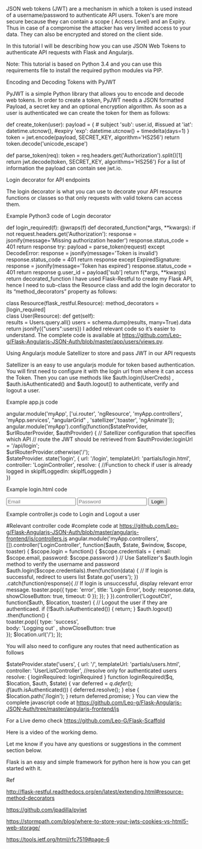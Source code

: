 JSON  web tokens  (JWT)  are a mechanism in which a  token is used instead of a username/password to authenticate  API users.  Token's are  more secure because they can contain a scope ( Access Level) and an Expiry. Thus in case of a compromise the attacker has very limited access to your data. They can also be encrypted and stored on  the client side.

In this tutorial I will be describing how you can use JSON Web Tokens to authenticate API requests with  Flask  and Angularjs.

Note: This tutorial is based on Python 3.4 and you can use this requirements file to install the required  python modules via PIP.

Encoding and Decoding Tokens with PyJWT 

PyJWT is a simple Python library that allows you to encode and decode web tokens.   In order to create a token, PyJWT  needs a JSON formatted Payload, a secret key and an optional encryption algorithm. As soon as a user is authenticated we can create the token for them as follows:


def create_token(user):
  payload = {
        # subject
        'sub': user.id,
        #issued at
        'iat': datetime.utcnow(),
        #expiry
        'exp': datetime.utcnow() + timedelta(days=1)
     }
   token = jwt.encode(payload, SECRET_KEY, algorithm='HS256')
   return token.decode('unicode_escape')
  
def parse_token(req):
    token = req.headers.get('Authorization').split()[1]
    return jwt.decode(token, SECRET_KEY, algorithms='HS256')
For a list  of information the payload can contain see jwt.io.

Login decorator for API endpoints

The login decorator  is what you can use to decorate your API  resource functions or classes so that only  requests with valid tokens can access them.

Example Python3 code of Login decorator


def login_required(f):
    @wraps(f)
    def decorated_function(*args, **kwargs):
        if not request.headers.get('Authorization'):
            response = jsonify(message='Missing authorization header')
            response.status_code = 401
            return response
        try:
            payload = parse_token(request)
        except DecodeError:
            response = jsonify(message='Token is invalid')
            response.status_code = 401
            return response
        except ExpiredSignature:
            response = jsonify(message='Token has expired')
            response.status_code = 401
            return response
        g.user_id = payload['sub']
        return f(*args, **kwargs)
    return decorated_function
I have used Flask-Restful to create my Flask API,  hence I need to sub-class the Resource class and add the login decorator to its  “method_decorators” property as follows:


class Resource(flask_restful.Resource):
    method_decorators = [login_required]  
class User(Resource):
    def get(self):   
                results = Users.query.all()
                users = schema.dump(results, many=True).data
                return jsonify({"users":users})
I added relevant code so it’s easier to understand. The complete code is available at https://github.com/Leo-g/Flask-Angularjs-JSON-Auth/blob/master/app/users/views.py.

Using Angularjs module Satellizer to store and pass JWT in our API requests

Satellizer is an easy to use angularjs module for token based authentication. You will first need to configure it with the login url from where it can access the Token. Then you can  use methods like $auth.login(UserCreds) , $auth.isAuthenticated() and $auth.logout()  to authenticate, verify and logout a user.

Example app.js code


angular.module('myApp', ['ui.router', 'ngResource', 'myApp.controllers', 'myApp.services', "angularGrid" , 'satellizer','toaster', 'ngAnimate']);
angular.module('myApp').config(function($stateProvider, $urlRouterProvider, $authProvider) {
  // Satellizer configuration that specifies which API
            // route the JWT should be retrieved from
            $authProvider.loginUrl = '/api/login';          
 $urlRouterProvider.otherwise('/');            
$stateProvider. state('login', {
url: '/login',
templateUrl: 'partials/login.html',
controller: 'LoginController',
    resolve: {
//Function to check if user is already logged in
          skipIfLoggedIn: skipIfLoggedIn
        }    
 })


Example login.html code


<form>
<input required="" type="email" placeholder="Email" />
<input required="" type="password" placeholder="Password" />
<button class="button-primary">Login</button></form>

Example controller.js code to Login and Logout a user

#Relevant controller code
#complete code at  https://github.com/Leo-g/Flask-Angularjs-JSON-Auth/blob/master/angularjs-frontend/js/controllers.js
angular.module('myApp.controllers', []).controller('LoginController', function($auth, $state, $window, $scope, toaster) {
$scope.login = function() {
            $scope.credentials = {
                email: $scope.email,
                password: $scope.password
            }          
           // Use Satellizer's $auth.login method to verify the username and password
            $auth.login($scope.credentials).then(function(data) {
                // If login is successful, redirect to users list               
$state.go('users');
            })
            .catch(function(response){ // If login is unsuccessful, display relevant error message.    
               toaster.pop({
                type: 'error',
                title: 'Login Error',
                body: response.data,
                showCloseButton: true,
                timeout: 0
                });
               });
        }       
}).controller('LogoutCtrl', function($auth,  $location, toaster) { // Logout the user if they are authenticaed.
if (!$auth.isAuthenticated()) { return; }
     $auth.logout()
      .then(function() {    
       toaster.pop({
                type: 'success',            
                body: 'Logging out' ,
                showCloseButton: true               
               });
        $location.url('/');
      });


You will also need to configure any routes that need authentication as follows


$stateProvider.state('users', {
    url: '/',
    templateUrl: 'partials/users.html',
    controller: 'UserListController',
   //resolve only for authenticated users
    resolve: {
          loginRequired: loginRequired
        }
function loginRequired($q, $location, $auth, $state) {
      var deferred = $q.defer();
      if ($auth.isAuthenticated()) {
        deferred.resolve();
      } else {
        $location.path('/login');
     }
      return deferred.promise;
   }
You can view the complete javascript  code at https://github.com/Leo-g/Flask-Angularjs-JSON-Auth/tree/master/angularjs-frontend/js

For a Live demo check https://github.com/Leo-G/Flask-Scaffold

Here is a video of the working demo.



Let me know if you have any questions or suggestions in the comment section below.

Flask is an easy and simple framework for python here is how you can get started with it.

Ref

http://flask-restful.readthedocs.org/en/latest/extending.html#resource-method-decorators

https://github.com/jpadilla/pyjwt

https://stormpath.com/blog/where-to-store-your-jwts-cookies-vs-html5-web-storage/

https://tools.ietf.org/html/rfc7519#page-6
